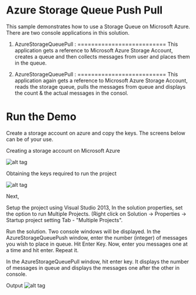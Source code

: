 Azure Storage Queue Push Pull
=============================

This sample demonstrates how to use a Storage Queue on Microsoft Azure. There are two console applications in this solution.

1. AzureStorageQueuePull :
==========================
   This application gets a reference to Microsoft Azure Storage Account, creates a queue and then collects messages from user and places them in the queue. 

2. AzureStorageQueuePull :
==========================
   This application again gets a reference to Microsoft Azure Storage Account, reads the storage queue, pulls the messages from queue and displays the count & the actual messages in the consol.

   
Run the Demo
============================
Create a storage account on azure and copy the keys. The screens below can be of your use.

Creating a storage account on Microsoft Azure

![alt tag](http://s28.postimg.org/xvvyyx6dp/Create_Storage_Account.png)


Obtaining the keys required to run the project

![alt tag](http://s3.postimg.org/6yx430jlf/Find_Keys.png)

Next,

Setup the project using Visual Studio 2013, In the solution properties, set the option to run Multiple Projects.
(Right click on Solution -> Properties -> Startup project setting Tab - "Multiple Projects".

Run the solution. Two console windows will be displayed. 
In the AzureStorageQueuePush window, enter the number (integer) of messages you wish to place in queue. Hit Enter Key.
Now, enter you messages one at a time and hit enter. Repeat it.

In the AzureStorageQueuePull window, hit enter key. It displays the number of messages in queue and displays the messages one after the other in console.

Output
![alt tag](http://s9.postimg.org/bbq0bi567/Output.png)

